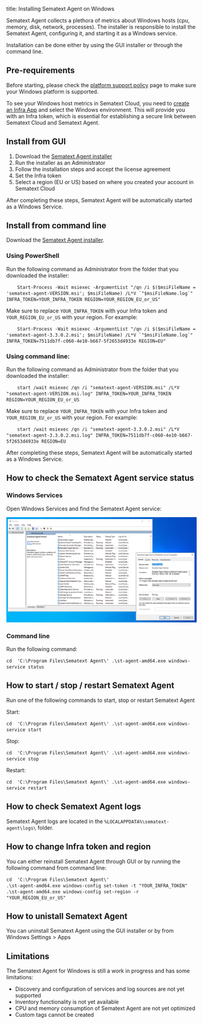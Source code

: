 title: Installing Sematext Agent on Windows

Sematext Agent collects a plethora of metrics about Windows hosts (cpu, memory, disk, network, processes). The installer is responsible to install the Sematext Agent, configuring it, and starting it as a Windows service.

Installation can be done either by using the GUI installer or through the command line.

## Pre-requirements

Before starting, please check the [platform support policy](https://sematext.com/docs/agents/sematext-agent/platform-support-policy/) page to make sure your Windows platform is supported.

To see your Windows host metrics in Sematext Cloud, you need to [create an Infra App](https://sematext.com/docs/monitoring/infrastructure/#create-an-infra-app) and select the Windows environment. This will provide you with an Infra token, which is essential for establishing a secure link between Sematext Cloud and Sematext Agent.

## Install from GUI

1. Download the [Sematext Agent installer](https://todo-add-public-installer-repo)
2. Run the installer as an Administrator
3. Follow the installation steps and accept the license agreement 
4. Set the Infra token
5. Select a region (EU or US) based on where you created your account in Sematext Cloud

After completing these steps, Sematext Agent will be automatically started as a Windows Service.


## Install from command line

Download the [Sematext Agent installer](https://todo-add-public-installer-repo).

### Using PowerShell

Run the following command as Administrator from the folder that you downloaded the installer:

```
    Start-Process -Wait msiexec -ArgumentList "/qn /i $($msiFileName = 'sematext-agent-VERSION.msi'; $msiFileName) /L*V `"$msiFileName.log`" INFRA_TOKEN=YOUR_INFRA_TOKEN REGION=YOUR_REGION_EU_or_US"
```

Make sure to replace `YOUR_INFRA_TOKEN` with your Infra token and `YOUR_REGION_EU_or_US` with your region. For example:

```
    Start-Process -Wait msiexec -ArgumentList "/qn /i $($msiFileName = 'sematext-agent-3.3.0.2.msi'; $msiFileName) /L*V `"$msiFileName.log`" INFRA_TOKEN=7511db7f-c060-4e10-b667-5f2653d4933e REGION=EU"
```

### Using command line:

Run the following command as Administrator from the folder that you downloaded the installer:

```
    start /wait msiexec /qn /i "sematext-agent-VERSION.msi" /L*V "sematext-agent-VERSION.msi.log" INFRA_TOKEN=YOUR_INFRA_TOKEN REGION=YOUR_REGION_EU_or_US
```

Make sure to replace `YOUR_INFRA_TOKEN` with your Infra token and `YOUR_REGION_EU_or_US` with your region. For example:

```
    start /wait msiexec /qn /i "sematext-agent-3.3.0.2.msi" /L*V "sematext-agent-3.3.0.2.msi.log" INFRA_TOKEN=7511db7f-c060-4e10-b667-5f2653d4933e REGION=EU
```

After completing these steps, Sematext Agent will be automatically started as a Windows Service.

## How to check the Sematext Agent service status

### Windows Services

Open Windows Services and find the Sematext Agent service:

![Sematext Agent service](images/sematext-agent-service.png)

### Command line

Run the following command:

```
cd  'C:\Program Files\Sematext Agent\' .\st-agent-amd64.exe windows-service status
```

## How to start / stop / restart Sematext Agent

Run one of the following commands to start, stop or restart Sematext Agent

Start:

```
cd  'C:\Program Files\Sematext Agent\' .\st-agent-amd64.exe windows-service start
```

Stop:

```
cd  'C:\Program Files\Sematext Agent\' .\st-agent-amd64.exe windows-service stop
```

Restart:

```
cd  'C:\Program Files\Sematext Agent\' .\st-agent-amd64.exe windows-service restart
```

## How to check Sematext Agent logs

Sematext Agent logs are located in the `%LOCALAPPDATA%\sematext-agent\logs\` folder.

## How to change Infra token and region

You can either reinstall Sematext Agent through GUI or by running the following command from command line:

```
cd  'C:\Program Files\Sematext Agent\'
.\st-agent-amd64.exe windows-config set-token -t "YOUR_INFRA_TOKEN"
.\st-agent-amd64.exe windows-config set-region -r "YOUR_REGION_EU_or_US"
```

## How to unistall Sematext Agent

You can uninstall Sematext Agent using the GUI installer or by from Windows Settings > Apps

## Limitations

The Sematext Agent for Windows is still a work in progress and has some limitations:

- Discovery and configuration of services and log sources are not yet supported
- Inventory functionality is not yet available
- CPU and memory consumption of Sematext Agent are not yet optimized
- Custom tags cannot be created

